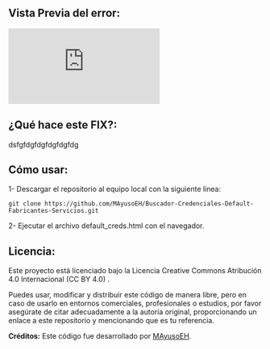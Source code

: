 ## Vista Previa del error:
![Captura de pantalla del proyecto](https://github.com/MAyusoEH/zsh_history-FIX/blob/main/zsh_history_fix.sh)


## ¿Qué hace este FIX?:
dsfgfdgfdgfdgfdgfdg 


## Cómo usar:

1- Descargar el repositorio al equipo local con la siguiente línea:

``git clone https://github.com/MAyusoEH/Buscador-Credenciales-Default-Fabricantes-Servicios.git``

2- Ejecutar el archivo default_creds.html con el navegador.


## Licencia:

Este proyecto está licenciado bajo la Licencia Creative Commons Atribución 4.0 Internacional (CC BY 4.0)
.

Puedes usar, modificar y distribuir este código de manera libre, pero en caso de usarlo en entornos comerciales, profesionales o estudios, por favor asegúrate de citar adecuadamente a la autoría original, proporcionando un enlace a este repositorio y mencionando que es tu referencia.

**Créditos:** Este código fue desarrollado por [MAyusoEH](https://github.com/MAyusoEH).

